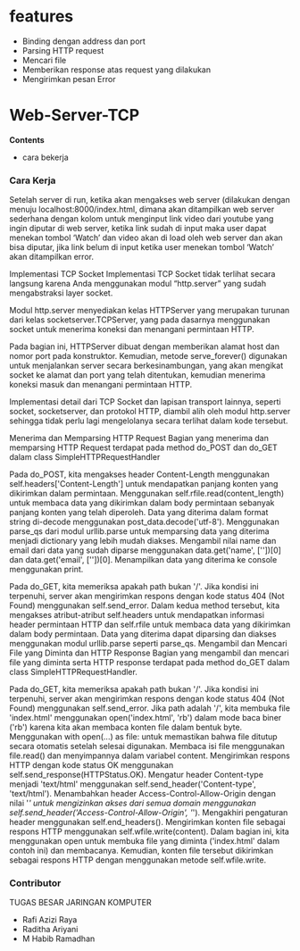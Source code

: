 # features
- Binding dengan address dan port
- Parsing HTTP request
- Mencari file 
- Memberikan response atas request yang dilakukan
- Mengirimkan pesan Error

# Web-Server-TCP
**Contents**
- cara bekerja

### Cara Kerja
Setelah server di run, ketika akan mengakses web server (dilakukan dengan menuju localhost:8000/index.html, dimana akan ditampilkan web server sederhana dengan kolom untuk menginput link video dari youtube yang ingin diputar di web server, ketika link sudah di input maka user dapat menekan tombol ‘Watch’ dan video akan di load oleh web server dan akan bisa diputar, jika link belum di input ketika user menekan tombol ‘Watch’ akan ditampilkan error.

Implementasi TCP Socket
Implementasi TCP Socket tidak terlihat secara langsung karena Anda menggunakan modul “http.server” yang sudah mengabstraksi layer socket.

Modul http.server menyediakan kelas HTTPServer yang merupakan turunan dari kelas socketserver.TCPServer, yang pada dasarnya menggunakan socket untuk menerima koneksi dan menangani permintaan HTTP.

Pada bagian ini, HTTPServer dibuat dengan memberikan alamat host dan nomor port pada konstruktor. Kemudian, metode serve_forever() digunakan untuk menjalankan server secara berkesinambungan, yang akan mengikat socket ke alamat dan port yang telah ditentukan, kemudian menerima koneksi masuk dan menangani permintaan HTTP.

Implementasi detail dari TCP Socket dan lapisan transport lainnya, seperti socket, socketserver, dan protokol HTTP, diambil alih oleh modul http.server sehingga tidak perlu lagi mengelolanya secara terlihat dalam kode tersebut.

Menerima dan Memparsing HTTP Request
Bagian yang menerima dan memparsing HTTP Request terdapat pada method do_POST dan do_GET dalam class SimpleHTTPRequestHandler

Pada do_POST, kita mengakses header Content-Length menggunakan self.headers['Content-Length'] untuk mendapatkan panjang konten yang dikirimkan dalam permintaan.
Menggunakan self.rfile.read(content_length) untuk membaca data yang dikirimkan dalam body permintaan sebanyak panjang konten yang telah diperoleh.
Data yang diterima dalam format string di-decode menggunakan post_data.decode('utf-8').
Menggunakan parse_qs dari modul urllib.parse untuk memparsing data yang diterima menjadi dictionary yang lebih mudah diakses.
Mengambil nilai name dan email dari data yang sudah diparse menggunakan data.get('name', [''])[0] dan data.get('email', [''])[0].
Menampilkan data yang diterima ke console menggunakan print.

Pada do_GET, kita memeriksa apakah path bukan '/'. Jika kondisi ini terpenuhi, server akan mengirimkan respons dengan kode status 404 (Not Found) menggunakan self.send_error.
Dalam kedua method tersebut, kita mengakses atribut-atribut self.headers untuk mendapatkan informasi header permintaan HTTP dan self.rfile untuk membaca data yang dikirimkan dalam body permintaan. Data yang diterima dapat diparsing dan diakses menggunakan modul urllib.parse seperti parse_qs.
Mengambil dan Mencari File yang Diminta dan HTTP Response
Bagian yang mengambil dan mencari file yang diminta serta HTTP response terdapat pada method do_GET dalam class SimpleHTTPRequestHandler.

Pada do_GET, kita memeriksa apakah path bukan '/'. Jika kondisi ini terpenuhi, server akan mengirimkan respons dengan kode status 404 (Not Found) menggunakan self.send_error.
Jika path adalah '/', kita membuka file 'index.html' menggunakan open('index.html', 'rb') dalam mode baca biner ('rb') karena kita akan membaca konten file dalam bentuk byte.
Menggunakan with open(...) as file: untuk memastikan bahwa file ditutup secara otomatis setelah selesai digunakan.
Membaca isi file menggunakan file.read() dan menyimpannya dalam variabel content.
Mengirimkan respons HTTP dengan kode status OK menggunakan self.send_response(HTTPStatus.OK).
Mengatur header Content-type menjadi 'text/html' menggunakan self.send_header('Content-type', 'text/html').
Menambahkan header Access-Control-Allow-Origin dengan nilai '*' untuk mengizinkan akses dari semua domain menggunakan self.send_header('Access-Control-Allow-Origin', '*').
Mengakhiri pengaturan header menggunakan self.end_headers().
Mengirimkan konten file sebagai respons HTTP menggunakan self.wfile.write(content).
Dalam bagian ini, kita menggunakan open untuk membuka file yang diminta ('index.html' dalam contoh ini) dan membacanya. Kemudian, konten file tersebut dikirimkan sebagai respons HTTP dengan menggunakan metode self.wfile.write.

### Contributor
TUGAS BESAR JARINGAN KOMPUTER
- Rafi Azizi Raya
- Raditha Ariyani
- M Habib Ramadhan
